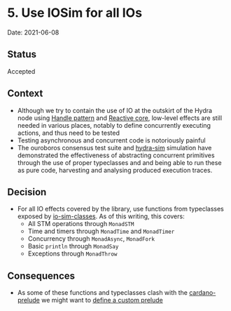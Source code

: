 # 5. Use IOSim for all IOs

Date: 2021-06-08

## Status

Accepted

## Context

* Although we try to contain the use of IO at the outskirt of the Hydra node using [Handle pattern](0004-use-handle-to-model-effects.md) and [Reactive core](0002-reactive-core.md), low-level effects are still needed in various places, notably to define concurrently executing actions, and thus need to be tested
* Testing asynchronous and concurrent code is notoriously painful
* The ouroboros consensus test suite and [hydra-sim](https://github.com/input-output-hk/hydra-sim) simulation have demonstrated the effectiveness of abstracting concurrent primitives through the use of proper typeclasses and and being able to run these as pure code, harvesting and analysing produced execution traces.

## Decision

* For all IO effects covered by the library, use functions from typeclasses exposed by [io-sim-classes](https://github.com/input-output-hk/ouroboros-network/tree/master/io-sim-classes). As of this writing, this covers:
  * All STM operations through `MonadSTM`
  * Time and timers through `MonadTime` and `MonadTimer`
  * Concurrency through `MonadAsync`, `MonadFork`
  * Basic `println` through `MonadSay`
  * Exceptions through `MonadThrow`

## Consequences

* As some of these functions and typeclasses clash with the [cardano-prelude](https://github.com/input-output-hk/cardano-prelude) we might want to [define a custom prelude](0006-define-custom-prelude)
